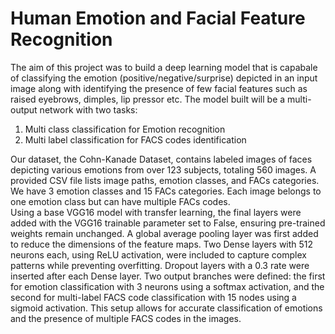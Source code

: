 # Human Emotion and Facial Feature Recognition 

The aim of this project was to build a deep learning model that is capabale of classifying the emotion (positive/negative/surprise) depicted in an input image along with identifying the presence of few facial features such as raised eyebrows, dimples, lip pressor etc. The model built will be a multi-output network with two tasks: <br/>
1) Multi class classification for Emotion recognition 
2) Multi label classification for FACS codes identification 

Our dataset, the Cohn-Kanade Dataset, contains labeled images of faces depicting various emotions from over 123 subjects, totaling 560 images. A provided CSV file lists image paths, emotion classes, and FACs categories. We have 3 emotion classes and 15 FACs categories. Each image belongs to one emotion class but can have multiple FACs codes.                              
Using a base VGG16 model with transfer learning, the final layers were added with the VGG16 trainable parameter set to False, ensuring pre-trained weights remain unchanged. A global average pooling layer was first added to reduce the dimensions of the feature maps. Two Dense layers with 512 neurons each, using ReLU activation, were included to capture complex patterns while preventing overfitting. Dropout layers with a 0.3 rate were inserted after each Dense layer.
Two output branches were defined: the first for emotion classification with 3 neurons using a softmax activation, and the second for multi-label FACS code classification with 15 nodes using a sigmoid activation. This setup allows for accurate classification of emotions and the presence of multiple FACS codes in the images.

